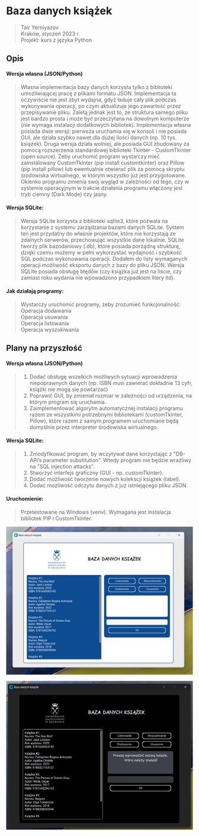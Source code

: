 # Baza danych książek
> Tair Yerniyazov <br>
> Kraków, styczeń 2023 r. <br>
> Projekt: kurs z języka Python

## Opis
#### Wersja własna (JSON/Python)
> Własna implementacja bazy danych korzysta tylko z biblioteki
> umożliwiającej pracę z plikami formatu JSON. Implementacja ta oczywiście
> nie jest zbyt wydajna, gdyż ładuje cały plik podczas wykonywania operacji,
> po czym aktualizuje jego zawartość przez przepisywanie pliku. Zaletą jednak
> jest to, że struktura samego pliku jest bardzo prosta i może być przeczytana
> na dowolnym komputerze (nie wymaga instalacji dodatkowych bibliotek).
> Implementacja własna posiada dwie wersji: pierwsza uruchamia się w konsoli
> i nie posiada GUI, ale działa szybko nawet dla dużej ilości danych (np. 10 tys.
> książek). Druga wersja działa wolniej, ale posiada GUI zbudowany za pomocą
> rozszerzenia standardowej biblioteki Tkinter - CustomTkinter (open source).
> Żeby uruchomić program wystarczy mieć zainstalowany CustomTkinter (pip install
> customtkinter) oraz Pillow (pip install pillow) lub ewentualnie otwierać plik za pomocą skryptu środowiska
> wirtualnego, w którym wszystko już jest przygotowane. Okienko programu zmienia
> swój wygląd w zależności od tego, czy w systemie operacyjnym w trakcie działania
> programu włączony jest tryb ciemny (Dark Mode) czy jasny.

#### Wersja SQLite:
> Wersja SQLite korzysta z biblioteki sqlite3, które pozwala na korzystanie z
> systemu zarządzania bazami danych SQLite. System ten jest przydatny do właśnie
> projektów, które nie korzystają ze zdalnych serwerów, przechowująć wszystkie dane
> lokalnie. SQLite tworzy plik bazodaniowy (.db), które posiada porządną strukturę,
> dzięki czemu możemy w pełni wykorzystać wydajność i szybkość SQL podczas 
> wykonowania operacji. Dodałem do listy wymaganych operacji możliwość eksportu danych 
> z bazy do pliku JSON. Wersja SQLite posiada obsługę błędów (czy książka już jest
> na liście, czy zamiast roku wydania nie wpowadzono przypadkiem litery itd).

#### Jak działają programy:
> Wystarczy uruchomić programy, żeby zrozumieć funkcjonalność:
> <br>Operacja dodawania
> <br>Operacja usuwania
> <br>Operacja listowania
> <br>Operacja wyszukiwania

## Plany na przyszłość

#### Wersja własna (JSON/Python)
> 1. Dodać obsługę wszelkich możliwych sytuacji wprowadzenia niepoprawnych danych
> (np. ISBN musi zawierać dokładnie 13 cyfr, książki nie mogą się powtarzać)
> 2. Poprawić GUI, by zmieniał rozmiar w zależności od urządzenia, na którym program
> się uruchamia.
> 3. Zaimplementować algorytm automatycznej instalacji programu razem ze wszystkimi
> potrzebnymi bibliotekami (customTkinter, Pillow), które razem z samym programem
> uruchomiane będą domyślnie przez interpreter środowiska wirtualnego.

#### Wersja SQLite:
> 1. Zmodyfikować program, by wczytywał dane korzystając z "DB-API’s parameter 
> substitution". Wtedy program nie będzie wrażliwy na "SQL injection attacks".
> 2. Stworzyć interfejs graficzny (GUI - np. customTkinter).
> 3. Dodać możliwość tworzenie nowych kolekscji książek (tabel).
> 4. Dodać możliwość odczytu danych z już istniejącego pliku JSON.

#### Uruchomienie:
> Przetestowane na Windows (venv). Wymagana jest instalacja bibliotek PIP i CustomTkinter.

![Light Mode](screenshots/LightMode.png)  

![Light Mode](screenshots/DarkMode.png)  